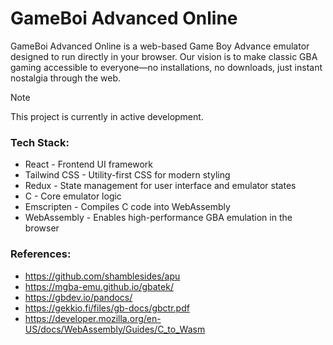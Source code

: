 # GameBoi Advanced Online

GameBoi Advanced Online is a web-based Game Boy Advance emulator designed to run directly in your browser. Our vision is to make classic GBA gaming accessible to everyone—no installations, no downloads, just instant nostalgia through the web.

> [!NOTE]
> This project is currently in active development.

### Tech Stack:

- React - Frontend UI framework
- Tailwind CSS - Utility-first CSS for modern styling
- Redux - State management for user interface and emulator states
- C - Core emulator logic
- Emscripten - Compiles C code into WebAssembly
- WebAssembly - Enables high-performance GBA emulation in the browser

### References:

- https://github.com/shamblesides/apu
- https://mgba-emu.github.io/gbatek/
- https://gbdev.io/pandocs/
- https://gekkio.fi/files/gb-docs/gbctr.pdf
- https://developer.mozilla.org/en-US/docs/WebAssembly/Guides/C_to_Wasm
